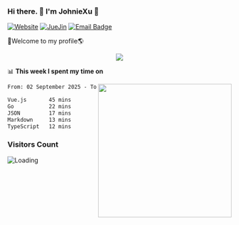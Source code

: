 ### Hi there. 👋 I'm JohnieXu :lemon:

[![Website](https://img.shields.io/badge/-Website-c14438?style=flat-square&logo=w&logoColor=white)](https://johniexu.github.io/)
[![JueJin](https://img.shields.io/badge/-JueJin-c14438?style=flat-square&logo=j&logoColor=white)](https://juejin.cn/user/2277843822444958)
[![Email Badge](https://img.shields.io/badge/-Email-c14438?style=flat-square&logo=Email&logoColor=white&link=mailto:281910378@qq.com)](mailto:281910378@qq.com)

🚀Welcome to my profile🌎

<center>
<img align='center' src="https://images.unsplash.com/photo-1690689636978-90d0f3592791?ixlib=rb-4.0.3&ixid=M3wxMjA3fDB8MHxwaG90by1wYWdlfHx8fGVufDB8fHx8fA%3D%3D&auto=format&fit=crop&w=2070&q=80">
</center>

📊 **This week I spent my time on**

<img align='right' width="300" src="https://github-readme-stats.vercel.app/api?username=JohnieXu&show_icons=true&title_color=fff&icon_color=79ff97&text_color=9f9f9f&bg_color=151515&count_private=true">

<!--START_SECTION:waka-->

```txt
From: 02 September 2025 - To: 09 September 2025

Vue.js       45 mins         █████████▒░░░░░░░░░░░░░░░   37.11 %
Go           22 mins         ████▓░░░░░░░░░░░░░░░░░░░░   18.35 %
JSON         17 mins         ███▓░░░░░░░░░░░░░░░░░░░░░   14.14 %
Markdown     13 mins         ██▓░░░░░░░░░░░░░░░░░░░░░░   11.31 %
TypeScript   12 mins         ██▓░░░░░░░░░░░░░░░░░░░░░░   10.00 %
```

<!--END_SECTION:waka-->

### Visitors Count
<img align="left" src = "https://profile-counter.glitch.me/JohnieXu/count.svg" alt ="Loading">
